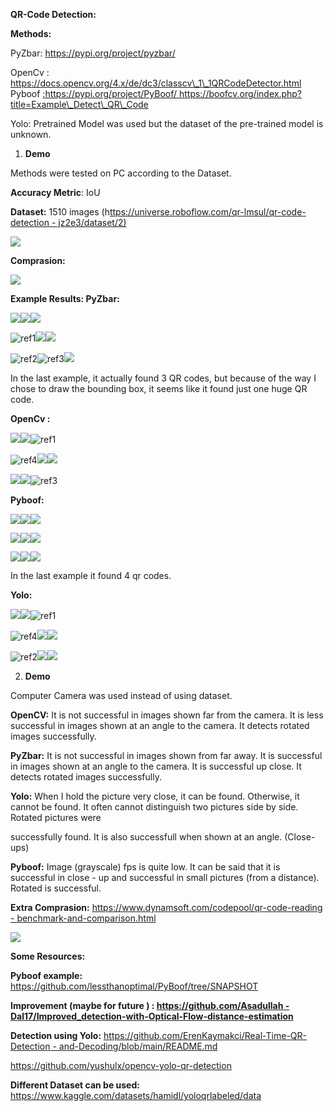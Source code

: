 ﻿**QR-Code Detection:** 

**Methods:** 

PyZbar: https://pypi.org/project/pyzbar/

OpenCv : https://docs.opencv.org/4.x/de/dc3/classcv\_1\_1QRCodeDetector.html Pyboof [:https://pypi.org/project/PyBoof/ ](https://pypi.org/project/PyBoof/)https://boofcv.org/index.php?title=Example\_Detect\_QR\_Code

Yolo: Pretrained Model was used but the dataset of the pre-trained model is unknown. 

1. **Demo** 

Methods were tested on PC according to the Dataset. 

**Accuracy Metric**: IoU 

**Dataset:** 1510 images (h[ttps://universe.roboflow.com/qr-lmsul/qr-code-detection - jz2e3/dataset/2) ](https://universe.roboflow.com/qr-lmsul/qr-code-detection-jz2e3/dataset/2)

![](Aspose.Words.fea68405-6f82-4366-b959-b2260c3225b1.001.jpeg)

**Comprasion:** 

![](Aspose.Words.fea68405-6f82-4366-b959-b2260c3225b1.002.jpeg)

**Example Results: PyZbar:** 

![](Aspose.Words.fea68405-6f82-4366-b959-b2260c3225b1.003.png)![](Aspose.Words.fea68405-6f82-4366-b959-b2260c3225b1.004.png)![](Aspose.Words.fea68405-6f82-4366-b959-b2260c3225b1.005.png)

![ref1]![](Aspose.Words.fea68405-6f82-4366-b959-b2260c3225b1.007.png)![](Aspose.Words.fea68405-6f82-4366-b959-b2260c3225b1.008.png)

![ref2]![ref3]![](Aspose.Words.fea68405-6f82-4366-b959-b2260c3225b1.011.png)

In the last example, it actually found 3 QR codes, but because of the way I chose to draw the bounding box, it seems like it found just one huge QR code.

**OpenCv :** 

![](Aspose.Words.fea68405-6f82-4366-b959-b2260c3225b1.012.png)![](Aspose.Words.fea68405-6f82-4366-b959-b2260c3225b1.013.png)![ref1]

![ref4]![](Aspose.Words.fea68405-6f82-4366-b959-b2260c3225b1.015.png)![](Aspose.Words.fea68405-6f82-4366-b959-b2260c3225b1.016.png)

![](Aspose.Words.fea68405-6f82-4366-b959-b2260c3225b1.017.png)![](Aspose.Words.fea68405-6f82-4366-b959-b2260c3225b1.018.png)![ref3]

**Pyboof:** 

![](Aspose.Words.fea68405-6f82-4366-b959-b2260c3225b1.019.png)![](Aspose.Words.fea68405-6f82-4366-b959-b2260c3225b1.020.png)![](Aspose.Words.fea68405-6f82-4366-b959-b2260c3225b1.021.png)

![](Aspose.Words.fea68405-6f82-4366-b959-b2260c3225b1.022.png)![](Aspose.Words.fea68405-6f82-4366-b959-b2260c3225b1.023.png)![](Aspose.Words.fea68405-6f82-4366-b959-b2260c3225b1.024.png)

![](Aspose.Words.fea68405-6f82-4366-b959-b2260c3225b1.025.png)![](Aspose.Words.fea68405-6f82-4366-b959-b2260c3225b1.026.png)![](Aspose.Words.fea68405-6f82-4366-b959-b2260c3225b1.027.png)

In the last example it found 4 qr codes.

**Yolo:** 

![](Aspose.Words.fea68405-6f82-4366-b959-b2260c3225b1.028.png)![](Aspose.Words.fea68405-6f82-4366-b959-b2260c3225b1.029.png)![ref1]

![ref4]![](Aspose.Words.fea68405-6f82-4366-b959-b2260c3225b1.030.png)![](Aspose.Words.fea68405-6f82-4366-b959-b2260c3225b1.031.png)

![ref2]![](Aspose.Words.fea68405-6f82-4366-b959-b2260c3225b1.032.png)![](Aspose.Words.fea68405-6f82-4366-b959-b2260c3225b1.033.png)

2. **Demo** 

Computer Camera was used instead of using dataset.

**OpenCV:** It is not successful in images shown far from the camera. It is less successful in images shown at an angle to the camera. It detects rotated images successfully.

**PyZbar:** It is not successful in images shown from far away. It is successful in images shown at an angle to the camera. It is successful up close. It detects rotated images successfully. 

**Yolo:** When I hold the picture very close, it can be found. Otherwise, it cannot be found. It often cannot distinguish two pictures side by side. Rotated pictures were 

successfully found. It is also successfull when shown at an angle. (Close-ups) 

**Pyboof:** Image (grayscale) fps is quite low. It can be said that it is successful in close - up and successful in small pictures (from a distance). Rotated is successful.

**Extra Comprasion:** [https://www.dynamsoft.com/codepool/qr-code-reading - benchmark-and-comparison.html ](https://www.dynamsoft.com/codepool/qr-code-reading-benchmark-and-comparison.html)

![](Aspose.Words.fea68405-6f82-4366-b959-b2260c3225b1.034.jpeg)

**Some Resources:** 

**Pyboof example:** <https://github.com/lessthanoptimal/PyBoof/tree/SNAPSHOT>

**Improvement (maybe for future ) : [https://github.com/Asadullah - Dal17/Improved_detection-with-Optical-Flow-distance-estimation ](https://github.com/Asadullah-Dal17/Improved_detection-with-Optical-Flow-distance-estimation)**

**Detection using Yolo:** [https://github.com/ErenKaymakci/Real-Time-QR-Detection - and-Decoding/blob/main/README.md ](https://github.com/ErenKaymakci/Real-Time-QR-Detection-and-Decoding/blob/main/README.md)

[https://github.com/yushulx/opencv-yolo-qr-detection ](https://github.com/yushulx/opencv-yolo-qr-detection)

**Different Dataset can be used:** https://www.kaggle.com/datasets/hamidl/yoloqrlabeled/data

[ref1]: Aspose.Words.fea68405-6f82-4366-b959-b2260c3225b1.006.png
[ref2]: Aspose.Words.fea68405-6f82-4366-b959-b2260c3225b1.009.png
[ref3]: Aspose.Words.fea68405-6f82-4366-b959-b2260c3225b1.010.png
[ref4]: Aspose.Words.fea68405-6f82-4366-b959-b2260c3225b1.014.png
